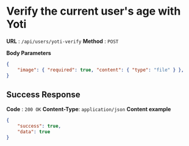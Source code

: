 # Verify the current user's age with Yoti

**URL** : `/api/users/yoti-verify`
**Method** : `POST`

**Body Parameters**
```json
{
    "image": { "required": true, "content": { "type": "file" } },
}
```

## Success Response
**Code** : `200 OK`
**Content-Type**: `application/json`
**Content example**
```json
{
    "success": true,
    "data": true
}
```
